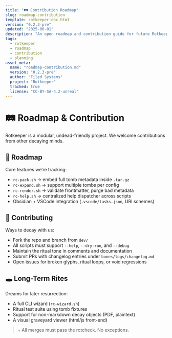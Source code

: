 ```yaml
---
title: "🛤️ Contribution Roadmap"
slug: roadmap-contribution
template: rotkeeper-doc.html
version: "0.2.3-pre"
updated: "2025-06-01"
description: "An open roadmap and contribution guide for future Rotkeeper tasks and feature tracking."
tags:
  - rotkeeper
  - roadmap
  - contribution
  - planning
asset_meta:
  name: "roadmap-contribution.md"
  version: "0.2.3-pre"
  author: "Filed Systems"
  project: "Rotkeeper"
  tracked: true
  license: "CC-BY-SA-4.2-unreal"
---
```


# 🛤️ Roadmap & Contribution

Rotkeeper is a modular, undead-friendly project. We welcome contributions from other decaying minds.

## 📅 Roadmap

Core features we’re tracking:

- `rc-pack.sh` → embed full tomb metadata inside `.tar.gz`
- `rc-expand.sh` → support multiple tombs per config
- `rc-render.sh` → validate frontmatter, purge bad metadata
- `rc-help.sh` → centralized help dispatcher across scripts
- Obsidian + VSCode integration (`.vscode/tasks.json`, URI schemes)

## 🔧 Contributing

Ways to decay with us:

- Fork the repo and branch from `dev/`
- All scripts must support `--help`, `--dry-run`, and `--debug`
- Maintain the ritual tone in comments and documentation
- Submit PRs with changelog entries under `bones/logs/changelog.md`
- Open issues for broken glyphs, ritual loops, or void regressions

## 🕳️ Long-Term Rites

Dreams for later resurrection:

- A full CLI wizard (`rc-wizard.sh`)
- Ritual test suite using tomb fixtures
- Support for non-markdown decay objects (PDF, plaintext)
- A visual graveyard viewer (html/js front-end)

> 💀 All merges must pass the rotcheck. No exceptions.